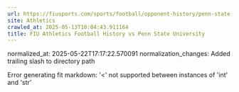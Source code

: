 ```yaml
---
url: https://fiusports.com/sports/football/opponent-history/penn-state-university/358/
site: Athletics
crawled_at: 2025-05-13T10:04:43.911164
title: FIU Athletics Football History vs Penn State University
---
```

normalized_at: 2025-05-22T17:17:22.570091
normalization_changes: Added trailing slash to directory path

Error generating fit markdown: '<' not supported between instances of 'int' and 'str'